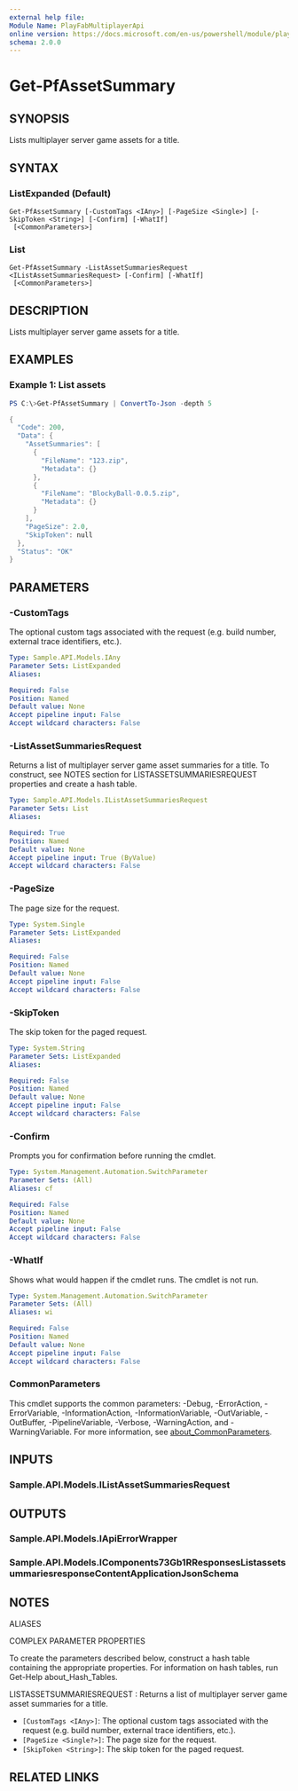 ```yaml
---
external help file:
Module Name: PlayFabMultiplayerApi
online version: https://docs.microsoft.com/en-us/powershell/module/playfabmultiplayerapi/get-pfassetsummary
schema: 2.0.0
---
```


# Get-PfAssetSummary

## SYNOPSIS
Lists multiplayer server game assets for a title.

## SYNTAX

### ListExpanded (Default)
```
Get-PfAssetSummary [-CustomTags <IAny>] [-PageSize <Single>] [-SkipToken <String>] [-Confirm] [-WhatIf]
 [<CommonParameters>]
```

### List
```
Get-PfAssetSummary -ListAssetSummariesRequest <IListAssetSummariesRequest> [-Confirm] [-WhatIf]
 [<CommonParameters>]
```

## DESCRIPTION
Lists multiplayer server game assets for a title.

## EXAMPLES

### Example 1: List assets
```powershell
PS C:\>Get-PfAssetSummary | ConvertTo-Json -depth 5

{
  "Code": 200,
  "Data": {
    "AssetSummaries": [
      {
        "FileName": "123.zip",
        "Metadata": {}
      },
      {
        "FileName": "BlockyBall-0.0.5.zip",
        "Metadata": {}
      }
    ],
    "PageSize": 2.0,
    "SkipToken": null
  },
  "Status": "OK"
}
```



## PARAMETERS

### -CustomTags
The optional custom tags associated with the request (e.g.
build number, external trace identifiers, etc.).

```yaml
Type: Sample.API.Models.IAny
Parameter Sets: ListExpanded
Aliases:

Required: False
Position: Named
Default value: None
Accept pipeline input: False
Accept wildcard characters: False
```

### -ListAssetSummariesRequest
Returns a list of multiplayer server game asset summaries for a title.
To construct, see NOTES section for LISTASSETSUMMARIESREQUEST properties and create a hash table.

```yaml
Type: Sample.API.Models.IListAssetSummariesRequest
Parameter Sets: List
Aliases:

Required: True
Position: Named
Default value: None
Accept pipeline input: True (ByValue)
Accept wildcard characters: False
```

### -PageSize
The page size for the request.

```yaml
Type: System.Single
Parameter Sets: ListExpanded
Aliases:

Required: False
Position: Named
Default value: None
Accept pipeline input: False
Accept wildcard characters: False
```

### -SkipToken
The skip token for the paged request.

```yaml
Type: System.String
Parameter Sets: ListExpanded
Aliases:

Required: False
Position: Named
Default value: None
Accept pipeline input: False
Accept wildcard characters: False
```

### -Confirm
Prompts you for confirmation before running the cmdlet.

```yaml
Type: System.Management.Automation.SwitchParameter
Parameter Sets: (All)
Aliases: cf

Required: False
Position: Named
Default value: None
Accept pipeline input: False
Accept wildcard characters: False
```

### -WhatIf
Shows what would happen if the cmdlet runs.
The cmdlet is not run.

```yaml
Type: System.Management.Automation.SwitchParameter
Parameter Sets: (All)
Aliases: wi

Required: False
Position: Named
Default value: None
Accept pipeline input: False
Accept wildcard characters: False
```

### CommonParameters
This cmdlet supports the common parameters: -Debug, -ErrorAction, -ErrorVariable, -InformationAction, -InformationVariable, -OutVariable, -OutBuffer, -PipelineVariable, -Verbose, -WarningAction, and -WarningVariable. For more information, see [about_CommonParameters](http://go.microsoft.com/fwlink/?LinkID=113216).

## INPUTS

### Sample.API.Models.IListAssetSummariesRequest

## OUTPUTS

### Sample.API.Models.IApiErrorWrapper

### Sample.API.Models.IComponents73Gb1RResponsesListassetsummariesresponseContentApplicationJsonSchema

## NOTES

ALIASES

COMPLEX PARAMETER PROPERTIES

To create the parameters described below, construct a hash table containing the appropriate properties. For information on hash tables, run Get-Help about_Hash_Tables.


LISTASSETSUMMARIESREQUEST <IListAssetSummariesRequest>: Returns a list of multiplayer server game asset summaries for a title.
  - `[CustomTags <IAny>]`: The optional custom tags associated with the request (e.g. build number, external trace identifiers, etc.).
  - `[PageSize <Single?>]`: The page size for the request.
  - `[SkipToken <String>]`: The skip token for the paged request.

## RELATED LINKS


